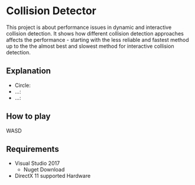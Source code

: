 # Collision Detector
This project is about performance issues in dynamic and interactive collision detection. It shows how different collision detection approaches affects the performance - starting with the less reliable and fastest method up to the the almost best and slowest method for interactive collision detection.

## Explanation
- Circle:
- ...:
- ...:

## How to play
WASD

## Requirements
- Visual Studio 2017
  - Nuget Download
- DirectX 11 supported Hardware
